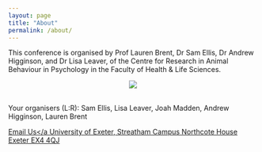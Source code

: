 ```yaml
---
layout: page
title: "About"
permalink: /about/
---
```

This conference is organised by Prof Lauren Brent, Dr Sam Ellis, Dr Andrew Higginson, and Dr Lisa Leaver, of the Centre for Research in Animal Behaviour in Psychology in the Faculty of Health & Life Sciences. 


<div style="text-align:center"><img class="image" src="/assets/images/organisers.png" /></div><br/>

<p>Your organisers (L:R): Sam Ellis, Lisa Leaver, Joah Madden, Andrew Higginson, Lauren Brent </p>

<a href="mailto:asabeaster2024@gmail.com" target="_blank">Email Us</a
University of Exeter, 
Streatham Campus
Northcote House
Exeter EX4 4QJ
